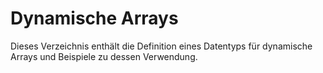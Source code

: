 # Dynamische Arrays

Dieses Verzeichnis enthält die Definition eines Datentyps für dynamische Arrays
und Beispiele zu dessen Verwendung.
